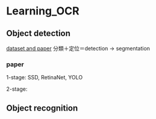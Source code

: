 # Learning_OCR

## Object detection

[dataset and paper](https://github.com/HCIILAB/Scene-Text-Detection)
分類＋定位＝detection -> segmentation

### paper 
1-stage:
SSD, RetinaNet, YOLO 

2-stage:

## Object recognition

